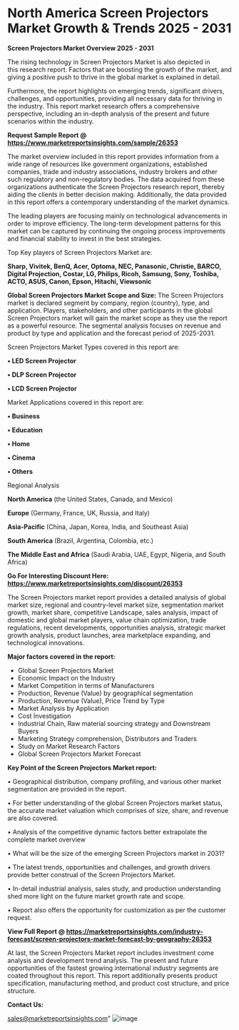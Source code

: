  # North America Screen Projectors Market Growth & Trends 2025 - 2031

<Strong> Screen Projectors Market Overview 2025 - 2031</strong>

The rising technology in Screen Projectors Market is also depicted in this research report. Factors that are boosting the growth of the market, and giving a positive push to thrive in the global market is explained in detail.

Furthermore, the report highlights on emerging trends, significant drivers, challenges, and opportunities, providing all necessary data for thriving in the industry. This report market research offers a comprehensive perspective, including an in-depth analysis of the present and future scenarios within the industry.

<strong>Request Sample Report @ <a href=https://www.marketreportsinsights.com/sample/26353>https://www.marketreportsinsights.com/sample/26353</a></strong>

The market overview included in this report provides information from a wide range of resources like government organizations, established companies, trade and industry associations, industry brokers and other such regulatory and non-regulatory bodies. The data acquired from these organizations authenticate the Screen Projectors research report, thereby aiding the clients in better decision making. Additionally, the data provided in this report offers a contemporary understanding of the market dynamics.

The leading players are focusing mainly on technological advancements in order to improve efficiency. The long-term development patterns for this market can be captured by continuing the ongoing process improvements and financial stability to invest in the best strategies.

Top Key players of Screen Projectors Market are:

<strong>Sharp, Vivitek, BenQ, Acer, Optoma, NEC, Panasonic, Christie, BARCO, Digital Projection, Costar, LG, Philips, Ricoh, Samsung, Sony, Toshiba, ACTO, ASUS, Canon, Epson, Hitachi, Viewsonic</strong>

<strong><b>Global Screen Projectors Market Scope and Size:</b></strong>
The Screen Projectors market is declared segment by company, region (country), type, and application. Players, stakeholders, and other participants in the global Screen Projectors market will gain the market scope as they use the report as a powerful resource. The segmental analysis focuses on revenue and product by type and application and the forecast period of 2025-2031.

Screen Projectors Market Types covered in this report are:

<strong>• LED Screen Projector

• DLP Screen Projector

• LCD Screen Projector</strong>

Market Applications covered in this report are:

<strong>• Business

• Education

• Home

• Cinema

• Others</strong> 

Regional Analysis

<strong>North America</strong> (the United States, Canada, and Mexico)

<strong>Europe</strong> (Germany, France, UK, Russia, and Italy)

<strong>Asia-Pacific</strong> (China, Japan, Korea, India, and Southeast Asia)

<strong>South America</strong> (Brazil, Argentina, Colombia, etc.)

<strong>The Middle East and Africa</strong> (Saudi Arabia, UAE, Egypt, Nigeria, and South Africa)

<strong>Go For Interesting Discount Here: <a href=https://www.marketreportsinsights.com/discount/26353>https://www.marketreportsinsights.com/discount/26353</a></strong>

The Screen Projectors market report provides a detailed analysis of global market size, regional and country-level market size, segmentation market growth, market share, competitive Landscape, sales analysis, impact of domestic and global market players, value chain optimization, trade regulations, recent developments, opportunities analysis, strategic market growth analysis, product launches, area marketplace expanding, and technological innovations.

<strong><b>Major factors covered in the report:</b></strong>
<ul>
  <li>Global Screen Projectors Market </li>
  <li>Economic Impact on the Industry</li>
  <li>Market Competition in terms of Manufacturers</li>
  <li>Production, Revenue (Value) by geographical segmentation</li>
  <li>Production, Revenue (Value), Price Trend by Type</li>
  <li>Market Analysis by Application</li>
  <li>Cost Investigation</li>
  <li>Industrial Chain, Raw material sourcing strategy and Downstream Buyers</li>
  <li>Marketing Strategy comprehension, Distributors and Traders</li>
  <li>Study on Market Research Factors</li>
  <li>Global Screen Projectors Market Forecast</li>
</ul>

<strong><b>Key Point of the Screen Projectors Market report:</b></strong>

• Geographical distribution, company profiling, and various other market segmentation are provided in the report.

• For better understanding of the global Screen Projectors market status, the accurate market valuation which comprises of size, share, and revenue are also covered.

• Analysis of the competitive dynamic factors better extrapolate the complete market overview

• What will be the size of the emerging Screen Projectors market in 2031?

• The latest trends, opportunities and challenges, and growth drivers provide better construal of the Screen Projectors Market.

• In-detail industrial analysis, sales study, and production understanding shed more light on the future market growth rate and scope.

• Report also offers the opportunity for customization as per the customer request.

<strong><b>View Full Report @ <a href=https://marketreportsinsights.com/industry-forecast/screen-projectors-market-forecast-by-geography-26353>https://marketreportsinsights.com/industry-forecast/screen-projectors-market-forecast-by-geography-26353</a></b></strong>


At last, the Screen Projectors Market report includes investment come analysis and development trend analysis. The present and future opportunities of the fastest growing international industry segments are coated throughout this report. This report additionally presents product specification, manufacturing method, and product cost structure, and price structure.

<strong>Contact Us:</strong>

sales@marketreportsinsights.com"
![image](https://github.com/user-attachments/assets/67d952a3-c8e3-4475-996f-6dbacf3dc382)
